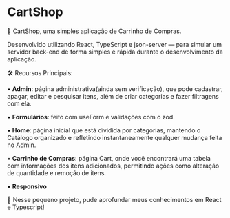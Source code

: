 
# CartShop
🛒 CartShop, uma simples aplicação de Carrinho de Compras.

Desenvolvido utilizando React, TypeScript e json-server — para simular um servidor back-end de forma simples e rápida durante o desenvolvimento da aplicação.

🛠️ Recursos Principais:

• **Admin**: página administrativa(ainda sem verificação), que pode cadastrar, apagar, editar e pesquisar itens, além de criar categorias e fazer filtragens com ela.

• **Formulários**: feito com useForm e validações com o zod.

• **Home**: página inicial que está dividida por categorias, mantendo o Catálogo organizado e refletindo instantaneamente qualquer mudança feita no Admin.

• **Carrinho de Compras**: página Cart, onde você encontrará uma tabela com informações dos itens adicionados, permitindo ações como alteração de quantidade e remoção de itens.

• **Responsivo**

🎯 Nesse pequeno projeto, pude aprofundar meus conhecimentos em React e Typescript!
